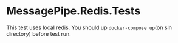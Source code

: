 MessagePipe.Redis.Tests
===
This test uses local redis.
You should up `docker-compose up`(on sln directory) before test run.
